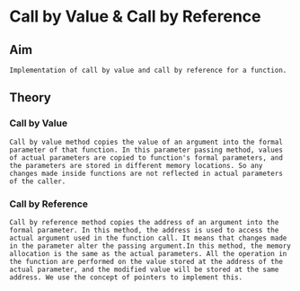 # Call by Value & Call by Reference
## Aim
    Implementation of call by value and call by reference for a function.
## Theory
### Call by Value
    Call by value method copies the value of an argument into the formal parameter of that function. In this parameter passing method, values of actual parameters are copied to function's formal parameters, and the parameters are stored in different memory locations. So any changes made inside functions are not reflected in actual parameters of the caller.
### Call by Reference
    Call by reference method copies the address of an argument into the formal parameter. In this method, the address is used to access the actual argument used in the function call. It means that changes made in the parameter alter the passing argument.In this method, the memory allocation is the same as the actual parameters. All the operation in the function are performed on the value stored at the address of the actual parameter, and the modified value will be stored at the same address. We use the concept of pointers to implement this.
